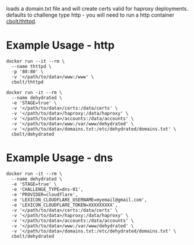 loads a domain.txt file and will create certs valid for haproxy deployments. defaults to challenge type http - you will need to run a http container [cbolt/thttpd](https://hub.docker.com/r/cbolt/thttpd/).

# Example Usage - http
```
docker run --it --rm \
  --name thttpd \
  -p '80:80' \
  -v '</path/to/data>/www:/www' \
  cbolt/thttpd

docker run -it --rm \
  --name dehydrated \
  -e 'STAGE=true' \
  -v '</path/to/data>/certs:/data/certs' \
  -v '</path/to/data>/haproxy:/data/haproxy' \
  -v '</path/to/data>/accounts:/data/accounts' \
  -v '</path/to/data>/www:/var/www/dehydrated' \
  -v '</path/to/data>/domains.txt:/etc/dehydrated/domains.txt' \
  cbolt/dehydrated
```

# Example Usage - dns
```
docker run -it --rm \
  --name dehydrated \
  -e 'STAGE=true' \
  -e 'CHALLENGE_TYPE=dns-01',
  -e 'PROVIDER=cloudflare',
  -e 'LEXICON_CLOUDFLARE_USERNAME=myemail@gmail.com',
  -e 'LEXICON_CLOUDFLARE_TOKEN=XXXXXXXXX',
  -v '</path/to/data>/certs:/data/certs' \
  -v '</path/to/data>/haproxy:/data/haproxy' \
  -v '</path/to/data>/accounts:/data/accounts' \
  -v '</path/to/data>/www:/var/www/dehydrated' \
  -v '</path/to/data>/domains.txt:/etc/dehydrated/domains.txt' \
  cbolt/dehydrated
```

